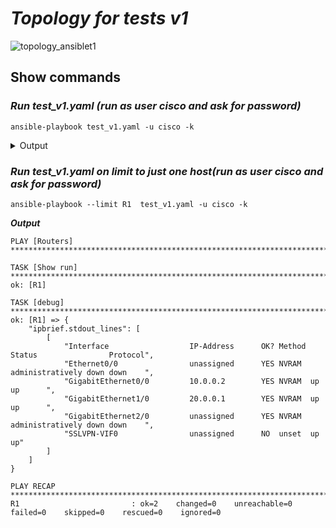 # ***Topology for tests v1***

![topology_ansiblet1](https://user-images.githubusercontent.com/50756076/58367722-a2c46780-7ee2-11e9-83c0-2cfe1c9e01cd.jpg)

## Show commands

### ***Run test_v1.yaml (run as user cisco and ask for password)***
```
ansible-playbook test_v1.yaml -u cisco -k
```
<details>
<summary>Output</summary>

<pre>
PLAY [Routers] **********************************************************************************

TASK [Show run] *********************************************************************************
ok: [R10]
ok: [R1]
ok: [R4]
ok: [R2]
ok: [R7]
ok: [R3]
ok: [R8]
ok: [R5]
ok: [R9]
ok: [R6]

TASK [debug] ************************************************************************************
ok: [R1] => {
    "ipbrief.stdout_lines": [
        [
            "Interface                  IP-Address      OK? Method Status                Protocol",
            "Ethernet0/0                unassigned      YES NVRAM  administratively down down    ",
            "GigabitEthernet0/0         10.0.0.2        YES NVRAM  up                    up      ",
            "GigabitEthernet1/0         20.0.0.1        YES NVRAM  up                    up      ",
            "GigabitEthernet2/0         unassigned      YES NVRAM  administratively down down    ",
            "SSLVPN-VIF0                unassigned      NO  unset  up                    up"
        ]
    ]
}
ok: [R4] => {
    "ipbrief.stdout_lines": [
        [
            "Interface                  IP-Address      OK? Method Status                Protocol",
            "Ethernet0/0                unassigned      YES NVRAM  administratively down down    ",
            "GigabitEthernet0/0         10.0.0.4        YES NVRAM  up                    up      ",
            "GigabitEthernet1/0         40.0.0.1        YES NVRAM  up                    up      ",
            "GigabitEthernet2/0         unassigned      YES NVRAM  administratively down down    ",
            "SSLVPN-VIF0                unassigned      NO  unset  up                    up"
        ]
    ]
}
ok: [R10] => {
    "ipbrief.stdout_lines": [
        [
            "Interface                  IP-Address      OK? Method Status                Protocol",
            "Ethernet0/0                unassigned      YES unset  administratively down down    ",
            "GigabitEthernet0/0         10.0.0.1        YES manual up                    up      ",
            "GigabitEthernet1/0         unassigned      YES unset  administratively down down    ",
            "GigabitEthernet2/0         192.168.1.100   YES manual up                    up      ",
            "SSLVPN-VIF0                unassigned      NO  unset  up                    up"
        ]
    ]
}
ok: [R7] => {
    "ipbrief.stdout_lines": [
        [
            "Interface                  IP-Address      OK? Method Status                Protocol",
            "Ethernet0/0                unassigned      YES NVRAM  administratively down down    ",
            "GigabitEthernet0/0         10.0.0.3        YES NVRAM  up                    up      ",
            "GigabitEthernet1/0         30.0.0.1        YES manual up                    up      ",
            "GigabitEthernet2/0         unassigned      YES NVRAM  administratively down down    ",
            "SSLVPN-VIF0                unassigned      NO  unset  up                    up"
        ]
    ]
}
ok: [R2] => {
    "ipbrief.stdout_lines": [
        [
            "Interface                  IP-Address      OK? Method Status                Protocol",
            "Ethernet0/0                unassigned      YES NVRAM  administratively down down    ",
            "GigabitEthernet0/0         unassigned      YES NVRAM  administratively down down    ",
            "GigabitEthernet1/0         20.0.0.2        YES NVRAM  up                    up      ",
            "GigabitEthernet2/0         20.1.0.1        YES NVRAM  up                    up      ",
            "SSLVPN-VIF0                unassigned      NO  unset  up                    up"
        ]
    ]
}
ok: [R3] => {
    "ipbrief.stdout_lines": [
        [
            "Interface                  IP-Address      OK? Method Status                Protocol",
            "Ethernet0/0                unassigned      YES NVRAM  administratively down down    ",
            "GigabitEthernet0/0         unassigned      YES NVRAM  administratively down down    ",
            "GigabitEthernet1/0         unassigned      YES NVRAM  administratively down down    ",
            "GigabitEthernet2/0         20.1.0.2        YES NVRAM  up                    up      ",
            "SSLVPN-VIF0                unassigned      NO  unset  up                    up"
        ]
    ]
}
ok: [R8] => {
    "ipbrief.stdout_lines": [
        [
            "Interface                  IP-Address      OK? Method Status                Protocol",
            "Ethernet0/0                unassigned      YES NVRAM  administratively down down    ",
            "GigabitEthernet0/0         unassigned      YES NVRAM  administratively down down    ",
            "GigabitEthernet1/0         30.0.0.2        YES NVRAM  up                    up      ",
            "GigabitEthernet2/0         30.1.0.1        YES NVRAM  up                    up      ",
            "SSLVPN-VIF0                unassigned      NO  unset  up                    up"
        ]
    ]
}
ok: [R9] => {
    "ipbrief.stdout_lines": [
        [
            "Interface                  IP-Address      OK? Method Status                Protocol",
            "Ethernet0/0                unassigned      YES NVRAM  administratively down down    ",
            "GigabitEthernet0/0         unassigned      YES NVRAM  administratively down down    ",
            "GigabitEthernet1/0         unassigned      YES NVRAM  administratively down down    ",
            "GigabitEthernet2/0         30.1.0.2        YES NVRAM  up                    up      ",
            "SSLVPN-VIF0                unassigned      NO  unset  up                    up"
        ]
    ]
}
ok: [R5] => {
    "ipbrief.stdout_lines": [
        [
            "Interface                  IP-Address      OK? Method Status                Protocol",
            "Ethernet0/0                unassigned      YES NVRAM  administratively down down    ",
            "GigabitEthernet0/0         unassigned      YES NVRAM  administratively down down    ",
            "GigabitEthernet1/0         40.0.0.2        YES NVRAM  up                    up      ",
            "GigabitEthernet2/0         40.1.0.1        YES NVRAM  up                    up      ",
            "SSLVPN-VIF0                unassigned      NO  unset  up                    up"
        ]
    ]
}
ok: [R6] => {
    "ipbrief.stdout_lines": [
        [
            "Interface                  IP-Address      OK? Method Status                Protocol",
            "Ethernet0/0                unassigned      YES NVRAM  administratively down down    ",
            "GigabitEthernet0/0         unassigned      YES NVRAM  administratively down down    ",
            "GigabitEthernet1/0         unassigned      YES NVRAM  administratively down down    ",
            "GigabitEthernet2/0         40.1.0.2        YES NVRAM  up                    up      ",
            "SSLVPN-VIF0                unassigned      NO  unset  up                    up"
        ]
    ]
}

PLAY RECAP **************************************************************************************
R1                         : ok=2    changed=0    unreachable=0    failed=0    skipped=0    rescued=0    ignored=0
R10                        : ok=2    changed=0    unreachable=0    failed=0    skipped=0    rescued=0    ignored=0
R2                         : ok=2    changed=0    unreachable=0    failed=0    skipped=0    rescued=0    ignored=0
R3                         : ok=2    changed=0    unreachable=0    failed=0    skipped=0    rescued=0    ignored=0
R4                         : ok=2    changed=0    unreachable=0    failed=0    skipped=0    rescued=0    ignored=0
R5                         : ok=2    changed=0    unreachable=0    failed=0    skipped=0    rescued=0    ignored=0
R6                         : ok=2    changed=0    unreachable=0    failed=0    skipped=0    rescued=0    ignored=0
R7                         : ok=2    changed=0    unreachable=0    failed=0    skipped=0    rescued=0    ignored=0
R8                         : ok=2    changed=0    unreachable=0    failed=0    skipped=0    rescued=0    ignored=0
R9                         : ok=2    changed=0    unreachable=0    failed=0    skipped=0    rescued=0    ignored=0

</pre>
</details>

### ***Run test_v1.yaml on limit to just one host(run as user cisco and ask for password)***
```
ansible-playbook --limit R1  test_v1.yaml -u cisco -k
```
***Output***
```
PLAY [Routers] **********************************************************************************

TASK [Show run] *********************************************************************************
ok: [R1]

TASK [debug] ************************************************************************************
ok: [R1] => {
    "ipbrief.stdout_lines": [
        [
            "Interface                  IP-Address      OK? Method Status                Protocol",
            "Ethernet0/0                unassigned      YES NVRAM  administratively down down    ",
            "GigabitEthernet0/0         10.0.0.2        YES NVRAM  up                    up      ",
            "GigabitEthernet1/0         20.0.0.1        YES NVRAM  up                    up      ",
            "GigabitEthernet2/0         unassigned      YES NVRAM  administratively down down    ",
            "SSLVPN-VIF0                unassigned      NO  unset  up                    up"
        ]
    ]
}

PLAY RECAP **************************************************************************************
R1                         : ok=2    changed=0    unreachable=0    failed=0    skipped=0    rescued=0    ignored=0

```
